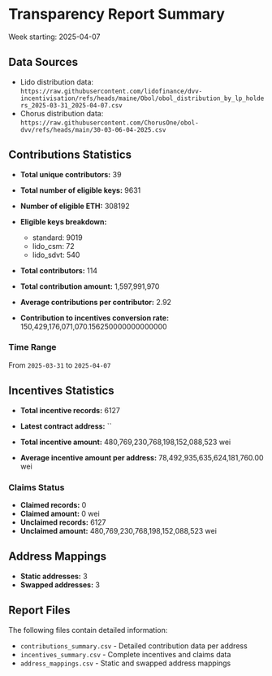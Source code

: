 # Transparency Report Summary
Week starting: 2025-04-07

## Data Sources
- Lido distribution data: `https://raw.githubusercontent.com/lidofinance/dvv-incentivisation/refs/heads/maine/Obol/obol_distribution_by_lp_holders_2025-03-31_2025-04-07.csv`
- Chorus distribution data: `https://raw.githubusercontent.com/ChorusOne/obol-dvv/refs/heads/main/30-03-06-04-2025.csv`

## Contributions Statistics
- **Total unique contributors:** 39
- **Total number of eligible keys:** 9631
- **Number of eligible ETH:** 308192

- **Eligible keys breakdown:**
  - standard: 9019
  - lido_csm: 72
  - lido_sdvt: 540

- **Total contributors:** 114
- **Total contribution amount:** 1,597,991,970
- **Average contributions per contributor:** 2.92
- **Contribution to incentives conversion rate:** 150,429,176,071,070.156250000000000000

### Time Range
From `2025-03-31` to `2025-04-07`

## Incentives Statistics
- **Total incentive records:** 6127
- **Latest contract address:** ``

- **Total incentive amount:** 480,769,230,768,198,152,088,523 wei
- **Average incentive amount per address:** 78,492,935,635,624,181,760.00 wei

### Claims Status
- **Claimed records:** 0
- **Claimed amount:** 0 wei
- **Unclaimed records:** 6127
- **Unclaimed amount:** 480,769,230,768,198,152,088,523 wei

## Address Mappings
- **Static addresses:** 3
- **Swapped addresses:** 3

## Report Files
The following files contain detailed information:
- `contributions_summary.csv` - Detailed contribution data per address
- `incentives_summary.csv` - Complete incentives and claims data
- `address_mappings.csv` - Static and swapped address mappings